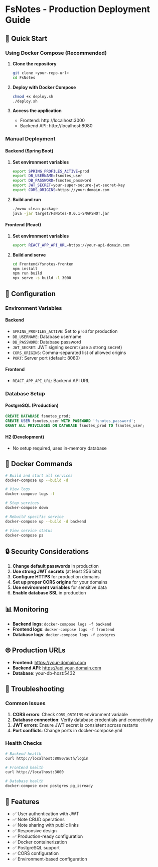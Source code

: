 # FsNotes - Production Deployment Guide

## 🚀 Quick Start

### Using Docker Compose (Recommended)

1. **Clone the repository**
   ```bash
   git clone <your-repo-url>
   cd FsNotes
   ```

2. **Deploy with Docker Compose**
   ```bash
   chmod +x deploy.sh
   ./deploy.sh
   ```

3. **Access the application**
   - Frontend: http://localhost:3000
   - Backend API: http://localhost:8080

### Manual Deployment

#### Backend (Spring Boot)

1. **Set environment variables**
   ```bash
   export SPRING_PROFILES_ACTIVE=prod
   export DB_USERNAME=fsnotes_user
   export DB_PASSWORD=fsnotes_password
   export JWT_SECRET=your-super-secure-jwt-secret-key
   export CORS_ORIGINS=https://your-domain.com
   ```

2. **Build and run**
   ```bash
   ./mvnw clean package
   java -jar target/FsNotes-0.0.1-SNAPSHOT.jar
   ```

#### Frontend (React)

1. **Set environment variables**
   ```bash
   export REACT_APP_API_URL=https://your-api-domain.com
   ```

2. **Build and serve**
   ```bash
   cd Frontend/fsnotes-fronten
   npm install
   npm run build
   npx serve -s build -l 3000
   ```

## 🔧 Configuration

### Environment Variables

#### Backend
- `SPRING_PROFILES_ACTIVE`: Set to `prod` for production
- `DB_USERNAME`: Database username
- `DB_PASSWORD`: Database password
- `JWT_SECRET`: JWT signing secret (use a strong secret)
- `CORS_ORIGINS`: Comma-separated list of allowed origins
- `PORT`: Server port (default: 8080)

#### Frontend
- `REACT_APP_API_URL`: Backend API URL

### Database Setup

#### PostgreSQL (Production)
```sql
CREATE DATABASE fsnotes_prod;
CREATE USER fsnotes_user WITH PASSWORD 'fsnotes_password';
GRANT ALL PRIVILEGES ON DATABASE fsnotes_prod TO fsnotes_user;
```

#### H2 (Development)
- No setup required, uses in-memory database

## 🐳 Docker Commands

```bash
# Build and start all services
docker-compose up --build -d

# View logs
docker-compose logs -f

# Stop services
docker-compose down

# Rebuild specific service
docker-compose up --build -d backend

# View service status
docker-compose ps
```

## 🔒 Security Considerations

1. **Change default passwords** in production
2. **Use strong JWT secrets** (at least 256 bits)
3. **Configure HTTPS** for production domains
4. **Set up proper CORS origins** for your domains
5. **Use environment variables** for sensitive data
6. **Enable database SSL** in production

## 📊 Monitoring

- **Backend logs**: `docker-compose logs -f backend`
- **Frontend logs**: `docker-compose logs -f frontend`
- **Database logs**: `docker-compose logs -f postgres`

## 🌐 Production URLs

- **Frontend**: https://your-domain.com
- **Backend API**: https://api.your-domain.com
- **Database**: your-db-host:5432

## 🚨 Troubleshooting

### Common Issues

1. **CORS errors**: Check `CORS_ORIGINS` environment variable
2. **Database connection**: Verify database credentials and connectivity
3. **JWT errors**: Ensure JWT secret is consistent across restarts
4. **Port conflicts**: Change ports in docker-compose.yml

### Health Checks

```bash
# Backend health
curl http://localhost:8080/auth/login

# Frontend health
curl http://localhost:3000

# Database health
docker-compose exec postgres pg_isready
```

## 📝 Features

- ✅ User authentication with JWT
- ✅ Note CRUD operations
- ✅ Note sharing with public links
- ✅ Responsive design
- ✅ Production-ready configuration
- ✅ Docker containerization
- ✅ PostgreSQL support
- ✅ CORS configuration
- ✅ Environment-based configuration

